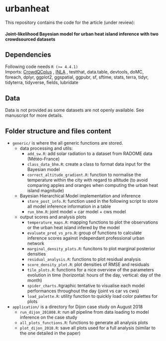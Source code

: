 # urbanheat

This repository contains the code for the article (under review): 

#### **Joint-likelihood Bayesian model for urban heat island inference with two crowdsourced datasets**

## Dependencies
Following code needs `R (>= 4.4.1)`  
Imports: [CrowdQCplus](https://github.com/dafenner/CrowdQCplus) , [INLA](https://www.r-inla.org) , testthat, data.table, devtools, doMC, foreach, dplyr, ggplot2, ggspatial, ggpubr, sf, sftime, stats, terra, tidyr, tidyterra, tidyverse, fields, lubridate

## Data 
Data is not provided as some datasets are not openly available. See manuscript for more details. 


## Folder structure and files content 
- `generic/` is where the all generic functions are stored. 
  - data processing and utils:
    - `add_sw.R`: add solar radiation to a dataset from RADOME data (Météo-France)
    - `class_data_bhm.R`: create a class to format data input for the Bayesian model
    - `correct_altitude_gradient.R`: function to normalise the temperature within the city with regard to altitude (to avoid comparing apples and oranges when computing the urban heat island magnitude)
  - Bayesian Hierarchical Model implementation and inference 
    - `store_post_info.R`: function used in the following script to store all model inference information in a table
    - `run_bhm.R`: joint model + car model + cws model
  - output scores and analysis plots
    - `temperature_maps.R`: mapping functions to plot the observations or the urban heat island infered by the model 
    - `evaluate_pred_vs_pro.R`: group of functions to calculate inference scores against independant professional urban network
    - `marginal_density_plots.R`: funcitons to plot marginal posterior densities
    - `residual_analysis.R`: functions to plot residual analysis 
    - `score_density_plot.R`: plot densities of RMSE and residuals
    - `tile_plots.R`: functions for a nice overview of the parameters evolution in time (horizontal: hours of the day, vertical: day of the month)
    - `spider_charts.R`graphic tentative to visualise each model performances throughout the day (joint vs car vs cws)
    - `load_palette.R`: utility function to quickly load color palettes for plots
- `application/` is a directory for Dijon case study on August 2018
  - `run_dijon_201808.R`: run all pipeline from data loading to model inference on the case study
  - `all_plots_functions.R`: functions to generate all analysis plots
  - `plot_dijon_2018.R`: save all plots used for a full analysis (similar to the one detailed in the paper)
